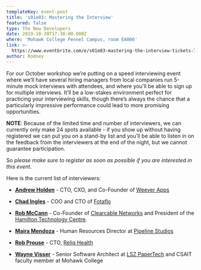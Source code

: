 ```yaml
---
templateKey: event-post
title: 's01e03: Mastering the Interview'
featured: false
type: The New Developers
date: 2019-10-30T17:30:00.000Z
where: 'Mohawk College Fennel Campus, room EA006'
link: >-
  https://www.eventbrite.com/e/s01e03-mastering-the-interview-tickets-74293837869
author: Rodney
---
```

For our October workshop we’re putting on a speed interviewing event where we’ll have several hiring managers from local companies run 5-minute mock interviews with attendees, and where you'll be able to sign up for multiple interviews. It’ll be a low-stakes environment perfect for practicing your interviewing skills, though there’s always the chance that a particularly impressive performance could lead to more promising opportunities.

**NOTE**: Because of the limited time and number of interviewers, we can currently only make 24 spots available - if you show up without having registered we can put you on a stand-by list and you’ll be able to listen in on the feedback from the interviewers at the end of the night, but we cannot guarantee participation. 

So _please make sure to register as soon as possible if you are interested in this event_.

Here is the current list of interviewers:

* [**Andrew Holden**](https://ca.linkedin.com/in/holdencreative) - CTO, CXO, and Co-Founder of [Weever Apps](https://weeverapps.com/)

* [**Chad Ingles**](https://ca.linkedin.com/in/chadingles) - COO and CTO of [Fotaflo](https://www.fotaflo.com/)

* [**Rob McCann**](https://ca.linkedin.com/in/rob-mccann-0a1185150) - Co-Founder of [Clearcable Networks](http://www.clearcable.ca/) and President of the [Hamilton Technology Centre](http://hamiltontechnologycentre.ca/).

* [**Maira Mendoza**](https://ca.linkedin.com/in/maira-mendoza-cpm-382b0b97) - Human Resources Director at [Pipeline Studios](http://www.pipelinestudios.com/)

* [**Rob Prouse**](https://ca.linkedin.com/in/robprouse) - CTO, [Reliq Health](https://www.reliqhealth.com/)

* [**Wayne Visser**](https://ca.linkedin.com/in/wayne-visser) - Senior Software Architect at [LSZ PaperTech](https://lszpaper.com/) and CSAIT faculty member at Mohawk College
